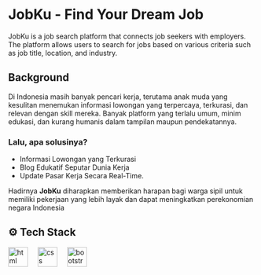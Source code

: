 # JobKu - Find Your Dream Job
JobKu is a job search platform that connects job seekers with employers. The platform allows users to search for jobs based on various criteria such as job title, location, and industry.

## Background
Di Indonesia masih banyak pencari kerja,  terutama anak muda yang kesulitan menemukan informasi lowongan yang terpercaya, terkurasi, dan relevan dengan skill mereka. Banyak platform yang terlalu umum, minim edukasi, dan kurang humanis dalam tampilan maupun pendekatannya.
### Lalu, apa solusinya?
- Informasi Lowongan yang Terkurasi
- Blog Edukatif Seputar Dunia Kerja
- Update Pasar Kerja Secara Real-Time.


Hadirnya **JobKu** diharapkan memberikan harapan bagi warga sipil untuk memiliki pekerjaan yang lebih layak dan dapat meningkatkan perekonomian negara Indonesia

## ⚙️ Tech Stack
<a href="https://github.com/">  <img src="https://skillicons.dev/icons?i=html" height="40" alt="html logo"  /></a>
  <img width="12" />
<a href="https://css.com/">  <img src="https://skillicons.dev/icons?i=css" height="40" alt="css logo"  /></a>
  <img width="12" />
<a href="https://javascript.com/">  <img src="https://skillicons.dev/icons?i=javascript" height="40" alt="bootstrap logo"  /></a>
  <img width="12" />
<!--<a href="https://getbootstrap.com/">  <img src="https://skillicons.dev/icons?i=bootstrap" height="40" alt="html5 logo"  /></a>-->

